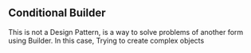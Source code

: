 ## Conditional Builder

This is not a Design Pattern, is a way to solve problems of another form using Builder.
In this case, Trying to create complex objects